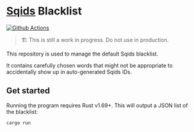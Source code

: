 # [Sqids](https://sqids.org/) Blacklist

[![Github Actions](https://img.shields.io/github/actions/workflow/status/sqids/sqids-blacklist/tests.yml?style=flat-square)](https://github.com/sqids/sqids-blacklist/actions)

> 🏗️ This is still a work in progress. Do not use in production.

This repository is used to manage the default Sqids blacklist.

It contains carefully chosen words that might not be appropriate to accidentally show up in auto-generated Sqids IDs.

## Get started

Running the program requires Rust v1.69+. This will output a JSON list of the blacklist:

```bash
cargo run
```
